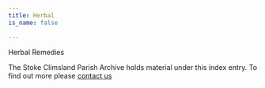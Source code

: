 ```yaml
---
title: Herbal
is_name: false

---
```


Herbal Remedies


The Stoke Climsland Parish Archive holds material under this index entry. To find out more please [contact us](/contact/)
